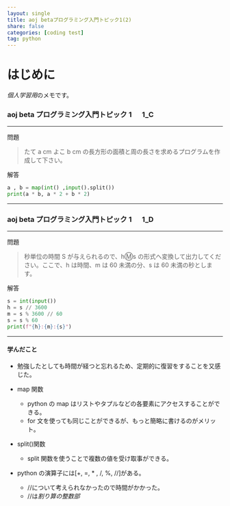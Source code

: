 ```yaml
---
layout: single
title: aoj betaプログラミング入門トピック1(2)
share: false
categories: [coding test]
tag: python
---
```


# はじめに

*個人学習用*のメモです。

### aoj beta プログラミング入門トピック 1 　 1_C

---

問題

> たて a cm よこ b cm の長方形の面積と周の長さを求めるプログラムを作成して下さい。

解答

```python
a , b = map(int() ,input().split())
print(a * b, a * 2 + b * 2)
```

---

### aoj beta プログラミング入門トピック 1 　 1_D

---

問題

> 秒単位の時間 S が与えられるので、h:m:s の形式へ変換して出力してください。ここで、h は時間、m は 60 未満の分、s は 60 未満の秒とします。

解答

```python
s = int(input())
h = s // 3600
m = s % 3600 // 60
s = s % 60
print(f"{h}:{m}:{s}")
```

---

#### 学んだこと

- 勉強したとしても時間が経つと忘れるため、定期的に復習をすることを又感じた。
- map 関数
  - python の map はリストやタプルなどの各要素にアクセスすることができる。
  - for 文を使っても同じことができるが、もっと簡略に書けるのがメリット。
- split()関数

  - split 関数を使うことで複数の値を受け取事ができる。

- python の演算子には[+, =, * , /, %, //]がある。
  - //について考えられなかったので時間がかかった。
  - //は*割り算の整数部*

